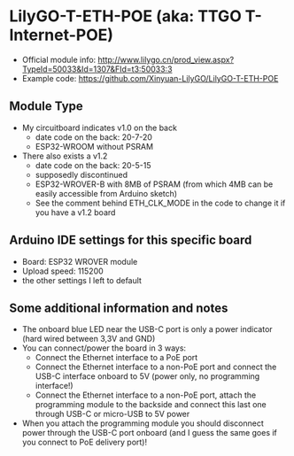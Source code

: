 # LilyGO-T-ETH-POE (aka: TTGO T-Internet-POE)

- Official module info: http://www.lilygo.cn/prod_view.aspx?TypeId=50033&Id=1307&FId=t3:50033:3
- Example code: https://github.com/Xinyuan-LilyGO/LilyGO-T-ETH-POE

## Module Type
- My circuitboard indicates v1.0 on the back
  - date code on the back: 20-7-20 
  - ESP32-WROOM without PSRAM
- There also exists a v1.2 
  - date code on the back: 20-5-15
  - supposedly discontinued
  - ESP32-WROVER-B with 8MB of PSRAM (from which 4MB can be easily accessible from Arduino sketch) 
  - See the comment behind ETH_CLK_MODE in the code to change it if you have a v1.2 board

## Arduino IDE settings for this specific board
- Board: ESP32 WROVER module
- Upload speed: 115200
- the other settings I left to default

## Some additional information and notes
- The onboard blue LED near the USB-C port is only a power indicator (hard wired between 3,3V and GND)
- You can connect/power the board in 3 ways:
  - Connect the Ethernet interface to a PoE port
  - Connect the Ethernet interface to a non-PoE port and connect the USB-C interface onboard to 5V (power only, no programming interface!)
  - Connect the Ethernet interface to a non-PoE port, attach the programming module to the backside and connect this last one through USB-C or micro-USB to 5V power 
- When you attach the programming module you should disconnect power through the USB-C port onboard (and I guess the same goes if you connect to PoE delivery port)!
